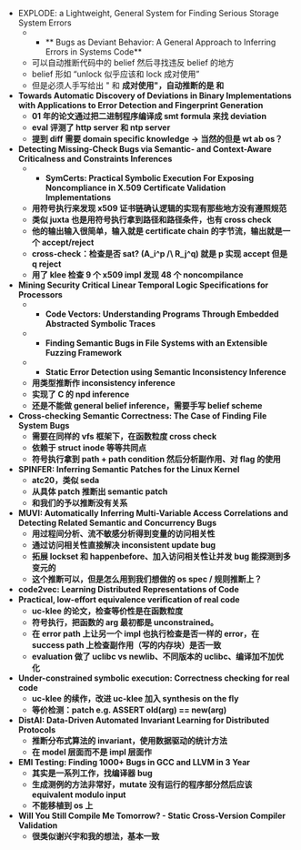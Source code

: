 * EXPLODE: a Lightweight, General System for Finding Serious Storage System Errors
    * * ** Bugs as Deviant Behavior: A General Approach to Inferring Errors in Systems Code**
    * 可以自动推断代码中的 belief 然后寻找违反 belief 的地方
    * belief 形如 “unlock 似乎应该和 lock 成对使用”
    * 但是必须人手写给出 "<a> 和 <b> 成对使用"，自动推断的是 <a> 和 <b>
* **Towards Automatic Discovery of Deviations in Binary Implementations with Applications to Error Detection and Fingerprint Generation**
    * 01 年的论文通过把二进制程序编译成 smt formula 来找 deviation
    * eval 评测了 http server 和 ntp server
    * 提到 diff 需要 domain specific knowledge -> 当然的但是 wt ab os？
* Detecting Missing-Check Bugs via Semantic- and Context-Aware Criticalness and Constraints Inferences
    * * **SymCerts: Practical Symbolic Execution For Exposing Noncompliance in X.509 Certificate Validation Implementations**
    * 用符号执行来发现 x509 证书链确认逻辑的实现有那些地方没有遵照规范
    * 类似 juxta 也是用符号执行拿到路径和路径条件，也有 cross check
    * 他的输出输入很简单，输入就是 certificate chain 的字节流，输出就是一个 accept/reject
    * cross-check：检查是否 sat? (A_i^p /\ R_j^q) 就是 p 实现 accept 但是 q reject
    * 用了 klee 检查 9 个 x509 impl 发现 48 个 noncompilance
* Mining Security Critical Linear Temporal Logic Specifications for Processors
    * * Code Vectors: Understanding Programs Through Embedded Abstracted Symbolic Traces
    * * Finding Semantic Bugs in File Systems with an Extensible Fuzzing Framework
    * * **Static Error Detection using Semantic Inconsistency Inference**
    * 用类型推断作 inconsistency inference
    * 实现了 C 的 npd inference
    * 还是不能做 general belief inference，需要手写 belief scheme
* **Cross-checking Semantic Correctness: The Case of Finding File System Bugs**
    * 需要在同样的 vfs 框架下，在函数粒度 cross check
    * 依赖于 struct inode 等等共同点
    * 符号执行拿到 path + path condition 然后分析副作用、对 flag 的使用
* **SPINFER: Inferring Semantic Patches for the Linux Kernel**
    * atc20，类似 seda
    * 从具体 patch 推断出 semantic patch
    * 和我们的予以推断没有关系
* **MUVI: Automatically Inferring Multi-Variable Access Correlations and Detecting Related Semantic and Concurrency Bugs**
    * 用过程间分析、流不敏感分析得到变量的访问相关性
    * 通过访问相关性直接解决 inconsistent update bug
    * 拓展 lockset 和 happenbefore、加入访问相关性让并发 bug 能探测到多变元的
    * 这个推断可以，但是怎么用到我们想做的 os spec / 规则推断上？
* **code2vec: Learning Distributed Representations of Code**
* **Practical, low-effort equivalence veriﬁcation of real code**
    * uc-klee 的论文，检查等价性是在函数粒度
    * 符号执行，把函数的 arg 最初都是 unconstrained。
    * 在 error path 上让另一个 impl 也执行检查是否一样的 error，在 success path 上检查副作用（写的内存块）是否一致
    * evaluation 做了 uclibc vs newlib、不同版本的 uclibc、编译加不加优化
* **Under-constrained symbolic execution: Correctness checking for real code**
    * uc-klee 的续作，改进 uc-klee 加入 synthesis on the fly
    * 等价检测：patch e.g.  ASSERT old(arg) == new(arg)
* **DistAI: Data-Driven Automated Invariant Learning for Distributed Protocols**
    * 推断分布式算法的 invariant，使用数据驱动的统计方法
    * 在 model 层面而不是 impl 层面作
* **EMI Testing: Finding 1000+ Bugs in GCC and LLVM in 3 Year**
    * 其实是一系列工作，找编译器 bug
    * 生成测例的方法非常好，mutate 没有运行的程序部分然后应该 equivalent modulo input
    * 不能移植到 os 上
* **Will You Still Compile Me Tomorrow? - Static Cross-Version Compiler Validation**
    * 很类似谢兴宇和我的想法，基本一致

